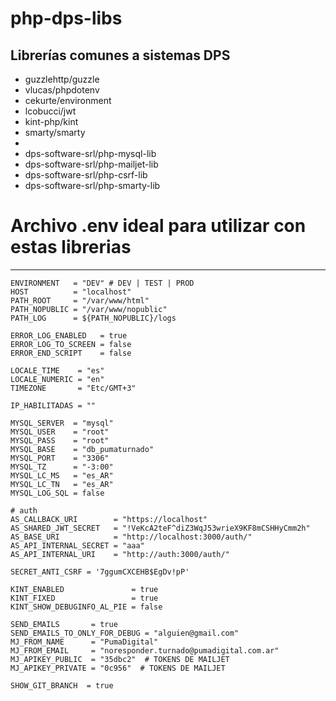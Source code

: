 # php-dps-libs
Librerías comunes a sistemas DPS
-

* guzzlehttp/guzzle
* vlucas/phpdotenv
* cekurte/environment
* lcobucci/jwt
* kint-php/kint
* smarty/smarty
*
* dps-software-srl/php-mysql-lib
* dps-software-srl/php-mailjet-lib
* dps-software-srl/php-csrf-lib
* dps-software-srl/php-smarty-lib


# Archivo .env ideal para utilizar con estas librerias    
---
```
ENVIRONMENT   = "DEV" # DEV | TEST | PROD
HOST          = "localhost"
PATH_ROOT     = "/var/www/html" 
PATH_NOPUBLIC = "/var/www/nopublic"
PATH_LOG      = ${PATH_NOPUBLIC}/logs

ERROR_LOG_ENABLED   = true
ERROR_LOG_TO_SCREEN = false
ERROR_END_SCRIPT    = false

LOCALE_TIME    = "es"
LOCALE_NUMERIC = "en"
TIMEZONE       = "Etc/GMT+3"

IP_HABILITADAS = "" 

MYSQL_SERVER  = "mysql"
MYSQL_USER    = "root"
MYSQL_PASS    = "root"
MYSQL_BASE    = "db_pumaturnado"
MYSQL_PORT    = "3306"
MYSQL_TZ      = "-3:00"
MYSQL_LC_MS   = "es_AR"
MYSQL_LC_TN   = "es_AR"
MYSQL_LOG_SQL = false

# auth
AS_CALLBACK_URI        = "https://localhost"
AS_SHARED_JWT_SECRET   = "!VeKcA2teF^diZ3WqJ53wrieX9KF8mCSHHyCmm2h"
AS_BASE_URI            = "http://localhost:3000/auth/"
AS_API_INTERNAL_SECRET = "aaa"
AS_API_INTERNAL_URI    = "http://auth:3000/auth/"

SECRET_ANTI_CSRF = '7ggumCXCEHB$EgDv!pP'

KINT_ENABLED               = true
KINT_FIXED                 = true
KINT_SHOW_DEBUGINFO_AL_PIE = false

SEND_EMAILS       = true
SEND_EMAILS_TO_ONLY_FOR_DEBUG = "alguien@gmail.com"
MJ_FROM_NAME      = "PumaDigital"
MJ_FROM_EMAIL     = "noresponder.turnado@pumadigital.com.ar"
MJ_APIKEY_PUBLIC  = "35dbc2"  # TOKENS DE MAILJET
MJ_APIKEY_PRIVATE = "0c956"  # TOKENS DE MAILJET

SHOW_GIT_BRANCH  = true
```
